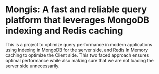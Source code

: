 # Mongis: A fast and reliable query platform that leverages MongoDB indexing and Redis caching
This is a project to optimize query performance in modern applications using Indexing in MongoDB for the server side, and Redis In Memory caching to optimize the Client side. This two faced approach ensures optimal performance while also making sure that we are not loading the server side unnecessarily.
